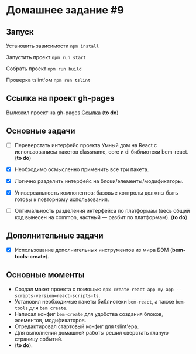 # Домашнее задание #9

## Запуск

Установить зависимости `npm install`

Запустить проект `npm run start`

Собрать проект `npm run build`

Проверка tslint'ом `npm run tslint`

## Ссылка на проект gh-pages

Выложил проект на gh-pages
[Ссылка](https://sukachevalex.github.io/shri-2018-2-homework-9/) (**to do**)

## Основные задачи

  - [ ] Переверстать интерфейс проекта Умный дом на React с использованием пакетов classname, core и di библиотеки bem-react.  (**to do**)
  - [x] Необходимо осмысленно применить все три пакета.
  - [x] Логично разделить интерфейс на блоки/элементы/модификаторы.
  - [x] Универсальность компонентов: базовые контролы должны быть готовы к повторному использования. 
  - [ ] Оптимальность разделения интерфейса по платформам (весь общий код вынесен на common, частный — разбит по платформам). (**to do**)
  

## Дополнительные задачи

  - [x] Использование дополнительных инструментов из мира БЭМ (**bem-tools-create**).

## Основные моменты

* Создал макет проекта с помощью `npx create-react-app my-app --scripts-version=react-scripts-ts`.
* Установил необходимые пакеты библиотеки `bem-react`, а также `bem-tools` для `bem create`.
* Написал конфиг `bem-create` для удобства создания блоков, элементов, модификаторов.
* Отредактировал стартовый конфиг для tslint'ера.
* Для выполнения домашней работы решил сверстать гланую страницу событий. 
* (**to do**).
